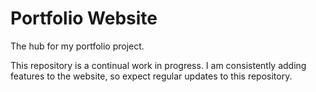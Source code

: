 # Portfolio Website

The hub for my portfolio project.

This repository is a continual work in progress. I am consistently adding features to the website, so expect regular updates to this repository.
